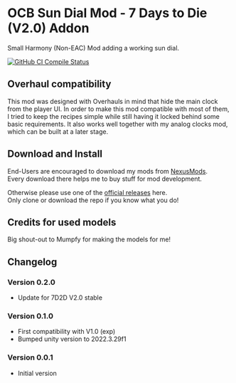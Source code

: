 # OCB Sun Dial Mod - 7 Days to Die (V2.0) Addon

Small Harmony (Non-EAC) Mod adding a working sun dial.

[![GitHub CI Compile Status][3]][2]

## Overhaul compatibility

This mod was designed with Overhauls in mind that hide the main clock
from the player UI. In order to make this mod compatible with most of
them, I tried to keep the recipes simple while still having it locked
behind some basic requirements. It also works well together with my
analog clocks mod, which can be built at a later stage.

## Download and Install

End-Users are encouraged to download my mods from [NexusMods][4].  
Every download there helps me to buy stuff for mod development.

Otherwise please use one of the [official releases][2] here.  
Only clone or download the repo if you know what you do!

## Credits for used models

Big shout-out to Mumpfy for making the models for me!

## Changelog

### Version 0.2.0

- Update for 7D2D V2.0 stable

### Version 0.1.0

- First compatibility with V1.0 (exp)
- Bumped unity version to 2022.3.29f1

### Version 0.0.1

- Initial version

[1]: https://github.com/OCB7D2D/OcbSunDial/releases
[2]: https://github.com/OCB7D2D/OcbSunDial/actions/workflows/ci.yml
[3]: https://github.com/OCB7D2D/OcbSunDial/actions/workflows/ci.yml/badge.svg
[4]: https://www.nexusmods.com/7daystodie/mods/4686